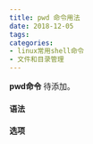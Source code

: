 ```yaml
---
title: pwd 命令用法
date: 2018-12-05
tags:
categories: 
- linux常用shell命令
- 文件和目录管理
---
```

**pwd命令** 待添加。
<!-- more --> 
#### **语法**


#### **选项**
